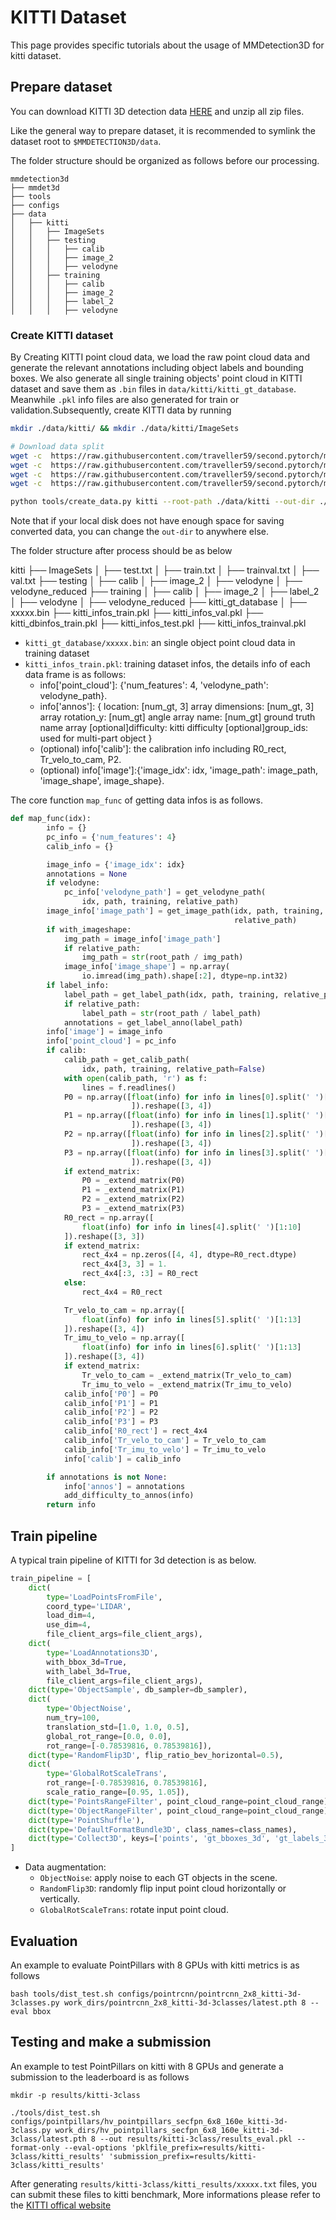 # KITTI Dataset

This page provides specific tutorials about the usage of MMDetection3D for kitti dataset.

## Prepare dataset

You can download KITTI 3D detection data [HERE](http://www.cvlibs.net/datasets/kitti/eval_object.php?obj_benchmark=3d) and unzip all zip files.

Like the general way to prepare dataset, it is recommended to symlink the dataset root to `$MMDETECTION3D/data`.

The folder structure should be organized as follows before our processing.

```
mmdetection3d
├── mmdet3d
├── tools
├── configs
├── data
│   ├── kitti
│   │   ├── ImageSets
│   │   ├── testing
│   │   │   ├── calib
│   │   │   ├── image_2
│   │   │   ├── velodyne
│   │   ├── training
│   │   │   ├── calib
│   │   │   ├── image_2
│   │   │   ├── label_2
│   │   │   ├── velodyne
```

### Create KITTI dataset

By Creating KITTI point cloud data, we load the raw point cloud data and generate the relevant annotations including object labels and bounding boxes. We also generate all single training objects' point cloud in KITTI dataset and save them as `.bin` files in `data/kitti/kitti_gt_database`. Meanwhile `.pkl` info files are also generated for train or validation.Subsequently, create KITTI data by running

```bash
mkdir ./data/kitti/ && mkdir ./data/kitti/ImageSets

# Download data split
wget -c  https://raw.githubusercontent.com/traveller59/second.pytorch/master/second/data/ImageSets/test.txt --no-check-certificate --content-disposition -O ./data/kitti/ImageSets/test.txt
wget -c  https://raw.githubusercontent.com/traveller59/second.pytorch/master/second/data/ImageSets/train.txt --no-check-certificate --content-disposition -O ./data/kitti/ImageSets/train.txt
wget -c  https://raw.githubusercontent.com/traveller59/second.pytorch/master/second/data/ImageSets/val.txt --no-check-certificate --content-disposition -O ./data/kitti/ImageSets/val.txt
wget -c  https://raw.githubusercontent.com/traveller59/second.pytorch/master/second/data/ImageSets/trainval.txt --no-check-certificate --content-disposition -O ./data/kitti/ImageSets/trainval.txt

python tools/create_data.py kitti --root-path ./data/kitti --out-dir ./data/kitti --extra-tag kitti
```

Note that if your local disk does not have enough space for saving converted data, you can change the `out-dir` to anywhere else.

The folder structure after process should be as below

kitti
├── ImageSets
│   ├── test.txt
│   ├── train.txt
│   ├── trainval.txt
│   ├── val.txt
├── testing
│   ├── calib
│   ├── image_2
│   ├── velodyne
│   ├── velodyne_reduced
├── training
│   ├── calib
│   ├── image_2
│   ├── label_2
│   ├── velodyne
│   ├── velodyne_reduced
├── kitti_gt_database
│   ├── xxxxx.bin
├── kitti_infos_train.pkl
├── kitti_infos_val.pkl
├── kitti_dbinfos_train.pkl
├── kitti_infos_test.pkl
├── kitti_infos_trainval.pkl

- `kitti_gt_database/xxxxx.bin`: an single object point cloud data in training dataset
- `kitti_infos_train.pkl`: training dataset infos, the details info of each data frame is as follows:
    - info['point_cloud']: {'num_features': 4, 'velodyne_path': velodyne_path}.
    - info['annos']: {
            location: [num_gt, 3] array
            dimensions: [num_gt, 3] array
            rotation_y: [num_gt] angle array
            name: [num_gt] ground truth name array
            [optional]difficulty: kitti difficulty
            [optional]group_ids: used for multi-part object
        }
    - (optional) info['calib']: the calibration info including R0_rect, Tr_velo_to_cam, P2.
    - (optional) info['image']:{'image_idx': idx, 'image_path': image_path, 'image_shape', image_shape}.

The core function `map_func` of getting data infos is as follows.
```python
def map_func(idx):
        info = {}
        pc_info = {'num_features': 4}
        calib_info = {}

        image_info = {'image_idx': idx}
        annotations = None
        if velodyne:
            pc_info['velodyne_path'] = get_velodyne_path(
                idx, path, training, relative_path)
        image_info['image_path'] = get_image_path(idx, path, training,
                                                  relative_path)
        if with_imageshape:
            img_path = image_info['image_path']
            if relative_path:
                img_path = str(root_path / img_path)
            image_info['image_shape'] = np.array(
                io.imread(img_path).shape[:2], dtype=np.int32)
        if label_info:
            label_path = get_label_path(idx, path, training, relative_path)
            if relative_path:
                label_path = str(root_path / label_path)
            annotations = get_label_anno(label_path)
        info['image'] = image_info
        info['point_cloud'] = pc_info
        if calib:
            calib_path = get_calib_path(
                idx, path, training, relative_path=False)
            with open(calib_path, 'r') as f:
                lines = f.readlines()
            P0 = np.array([float(info) for info in lines[0].split(' ')[1:13]
                           ]).reshape([3, 4])
            P1 = np.array([float(info) for info in lines[1].split(' ')[1:13]
                           ]).reshape([3, 4])
            P2 = np.array([float(info) for info in lines[2].split(' ')[1:13]
                           ]).reshape([3, 4])
            P3 = np.array([float(info) for info in lines[3].split(' ')[1:13]
                           ]).reshape([3, 4])
            if extend_matrix:
                P0 = _extend_matrix(P0)
                P1 = _extend_matrix(P1)
                P2 = _extend_matrix(P2)
                P3 = _extend_matrix(P3)
            R0_rect = np.array([
                float(info) for info in lines[4].split(' ')[1:10]
            ]).reshape([3, 3])
            if extend_matrix:
                rect_4x4 = np.zeros([4, 4], dtype=R0_rect.dtype)
                rect_4x4[3, 3] = 1.
                rect_4x4[:3, :3] = R0_rect
            else:
                rect_4x4 = R0_rect

            Tr_velo_to_cam = np.array([
                float(info) for info in lines[5].split(' ')[1:13]
            ]).reshape([3, 4])
            Tr_imu_to_velo = np.array([
                float(info) for info in lines[6].split(' ')[1:13]
            ]).reshape([3, 4])
            if extend_matrix:
                Tr_velo_to_cam = _extend_matrix(Tr_velo_to_cam)
                Tr_imu_to_velo = _extend_matrix(Tr_imu_to_velo)
            calib_info['P0'] = P0
            calib_info['P1'] = P1
            calib_info['P2'] = P2
            calib_info['P3'] = P3
            calib_info['R0_rect'] = rect_4x4
            calib_info['Tr_velo_to_cam'] = Tr_velo_to_cam
            calib_info['Tr_imu_to_velo'] = Tr_imu_to_velo
            info['calib'] = calib_info

        if annotations is not None:
            info['annos'] = annotations
            add_difficulty_to_annos(info)
        return info
```

## Train pipeline

A typical train pipeline of KITTI for 3d detection is as below.

```python
train_pipeline = [
    dict(
        type='LoadPointsFromFile',
        coord_type='LIDAR',
        load_dim=4,
        use_dim=4,
        file_client_args=file_client_args),
    dict(
        type='LoadAnnotations3D',
        with_bbox_3d=True,
        with_label_3d=True,
        file_client_args=file_client_args),
    dict(type='ObjectSample', db_sampler=db_sampler),
    dict(
        type='ObjectNoise',
        num_try=100,
        translation_std=[1.0, 1.0, 0.5],
        global_rot_range=[0.0, 0.0],
        rot_range=[-0.78539816, 0.78539816]),
    dict(type='RandomFlip3D', flip_ratio_bev_horizontal=0.5),
    dict(
        type='GlobalRotScaleTrans',
        rot_range=[-0.78539816, 0.78539816],
        scale_ratio_range=[0.95, 1.05]),
    dict(type='PointsRangeFilter', point_cloud_range=point_cloud_range),
    dict(type='ObjectRangeFilter', point_cloud_range=point_cloud_range),
    dict(type='PointShuffle'),
    dict(type='DefaultFormatBundle3D', class_names=class_names),
    dict(type='Collect3D', keys=['points', 'gt_bboxes_3d', 'gt_labels_3d'])
]
```

- Data augmentation:
    - `ObjectNoise`: apply noise to each GT objects in the scene.
    - `RandomFlip3D`: randomly flip input point cloud horizontally or vertically.
    - `GlobalRotScaleTrans`: rotate input point cloud.

## Evaluation
An example to evaluate PointPillars with 8 GPUs with kitti metrics is as follows

```shell
bash tools/dist_test.sh configs/pointrcnn/pointrcnn_2x8_kitti-3d-3classes.py work_dirs/pointrcnn_2x8_kitti-3d-3classes/latest.pth 8 --eval bbox
```

## Testing and make a submission

An example to test PointPillars on kitti with 8 GPUs and generate a submission to the leaderboard is as follows

```shell
mkdir -p results/kitti-3class

./tools/dist_test.sh configs/pointpillars/hv_pointpillars_secfpn_6x8_160e_kitti-3d-3class.py work_dirs/hv_pointpillars_secfpn_6x8_160e_kitti-3d-3class/latest.pth 8 --out results/kitti-3class/results_eval.pkl --format-only --eval-options 'pklfile_prefix=results/kitti-3class/kitti_results' 'submission_prefix=results/kitti-3class/kitti_results'
```

After generating `results/kitti-3class/kitti_results/xxxxx.txt` files, you can submit these files to kitti benchmark, More informations please refer to the [KITTI offical website](http://www.cvlibs.net/datasets/kitti/index.php)
